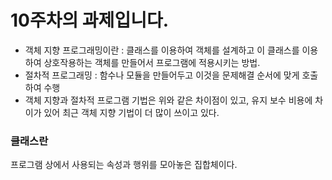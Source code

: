 # 10주차의 과제입니다.

- 객체 지향 프로그래밍이란  : 클래스를 이용하여 객체를 설계하고 이 클래스를 이용하여 상호작용하는 객체를 만들어서 프로그램에 적용시키는 방법.
- 절차적 프로그래밍 : 함수나 모듈을 만들어두고 이것을 문제해결 순서에 맞게 호출하여 수행
- 객체 지향과 절차적 프로그램 기법은 위와 같은 차이점이 있고, 유지 보수 비용에 차이가 있어 최근 객체 지향 기법이 더 많이 쓰이고 있다.

### 클래스란 
프로그램 상에서 사용되는 속성과 행위를 모아놓은 집합체이다. 